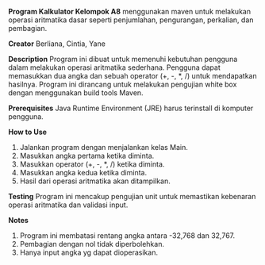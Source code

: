 **Program Kalkulator Kelompok A8** 
menggunakan maven untuk melakukan operasi aritmatika dasar seperti penjumlahan, pengurangan, perkalian, dan pembagian.

**Creator**
Berliana, Cintia, Yane

**Description**
Program ini dibuat untuk memenuhi kebutuhan pengguna dalam melakukan operasi aritmatika sederhana. Pengguna dapat memasukkan dua angka dan sebuah operator (+, -, *, /) untuk mendapatkan hasilnya. Program ini dirancang untuk melakukan pengujian white box dengan menggunakan build tools Maven.

**Prerequisites**
Java Runtime Environment (JRE) harus terinstall di komputer pengguna.

**How to Use**
1. Jalankan program dengan menjalankan kelas Main.
2. Masukkan angka pertama ketika diminta.
3. Masukkan operator (+, -, *, /) ketika diminta.
4. Masukkan angka kedua ketika diminta.
5. Hasil dari operasi aritmatika akan ditampilkan.

**Testing**
Program ini mencakup pengujian unit untuk memastikan kebenaran operasi aritmatika dan validasi input.

**Notes**
1. Program ini membatasi rentang angka antara -32,768 dan 32,767.
2. Pembagian dengan nol tidak diperbolehkan.
3. Hanya input angka yg dapat dioperasikan.
